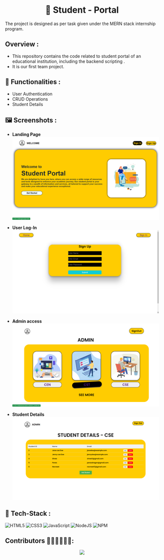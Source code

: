 <h1 align="center">🏫 Student - Portal </h1>
The project is designed as per task given under the MERN stack internship program.

## Overview : <a name = "overview"></a>

- This repository contains the code related to student portal of an educational institution, including the backend scripting .
- It is our first team project.

## 🔌 Functionalities : <a name = "services"></a>

- User Authentication
- CRUD Operations
- Student Details

## 🖼️ Screenshots : <a name = "screenshots"></a>

- **Landing Page**
  ![Clip-1](/images/work/Img-1.png)

- **User Log-In**
  ![Clip-1](/images/work/Img-2.png)

- **Admin access**
  ![Clip-1](/images/work/Img-3.png)

- **Student Details**
  ![Clip-1](/images/work/Img-4.png)

## 🔧 Tech-Stack : <a name = "tech-stack"></a>

<img alt="HTML5" src="https://img.shields.io/badge/html5%20-%23E34F26.svg?&style=for-the-badge&logo=html5&logoColor=white"/> <img alt="CSS3" src="https://img.shields.io/badge/css3%20-%231572B6.svg?&style=for-the-badge&logo=css3&logoColor=white"/> <img alt="JavaScript" src="https://img.shields.io/badge/javascript-%23323330.svg?style=for-the-badge&logo=javascript&logoColor=%23F7DF1E"/> <img alt="NodeJS" src="https://img.shields.io/badge/node.js%20-%23323330.svg?&style=for-the-badge&logo=node.js&logoColor=%green"/> <img alt="NPM" src="https://img.shields.io/badge/npm%20-%23323330.svg?&style=for-the-badge&logo=npm&logoColor=%red"/>

## Contributors 👨🏻‍💻👩🏻‍💻: <a name = "contributors"></a>

<div align="center">
<a href="https://github.com/Stk-79/Student-Portal/graphs/contributors">
  <img src="https://contrib.rocks/image?repo=Stk-79/Student-Portal" />
</a>
</div>
